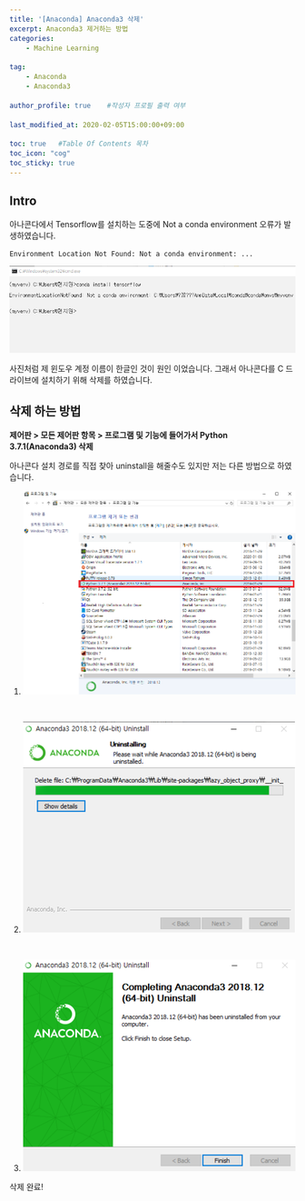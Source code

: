 ```yaml
---
title: '[Anaconda] Anaconda3 삭제' 
excerpt: Anaconda3 제거하는 방법
categories:
    - Machine Learning

tag:
    - Anaconda
    - Anaconda3

author_profile: true    #작성자 프로필 출력 여부

last_modified_at: 2020-02-05T15:00:00+09:00

toc: true   #Table Of Contents 목차 
toc_icon: "cog"
toc_sticky: true
---
```


## Intro
아나콘다에서 Tensorflow를 설치하는 도중에 Not a conda environment 오류가 발생하였습니다.

```
Environment Location Not Found: Not a conda environment: ...
```

![2.5-1](/assets/img/anaconda/2.5-1.png)

사진처럼 제 윈도우 계정 이름이 한글인 것이 원인 이었습니다. 그래서 아나콘다를 C 드라이브에 설치하기 위해 삭제를 하였습니다.

## 삭제 하는 방법
__제어판 > 모든 제어판 항목 > 프로그램 및 기능에 들어가서 Python 3.7.1(Anaconda3) 삭제__

아나콘다 설치 경로를 직접 찾아 uninstall을 해줄수도 있지만 저는 다른 방법으로 하였습니다.

1. ![2.5-2](/assets/img/anaconda/2.5-2.png)
<br>

2. ![2.5-3](/assets/img/anaconda/2.5-3.png)
<br>

3. ![2.5-4](/assets/img/anaconda/2.5-4.png)

삭제 완료!
